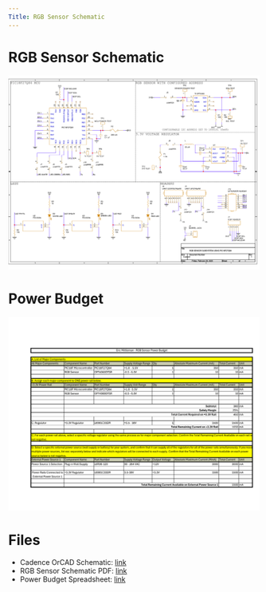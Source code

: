 ```yaml
---
Title: RGB Sensor Schematic
---
```


# RGB Sensor Schematic
![Schematic](Images/diagrams/RGB%20SCHEMATIC.png)

# Power Budget
![Budget](Images/diagrams/Power%20Budget.png) 

# Files
 - Cadence OrCAD Schematic: [link](ZIP/TEAM201%20-%20RGB%20SENSOR%20-%20EMITTLEM.zip)  
 - RGB Sensor Schematic PDF: [link](PDF/TEAM%20201%20-%20RGB%20SENSOR%20-%20EMITTLEM.pdf)
 - Power Budget Spreadsheet: [link](Images/Sensor%20Power%20Budget.xlsx)